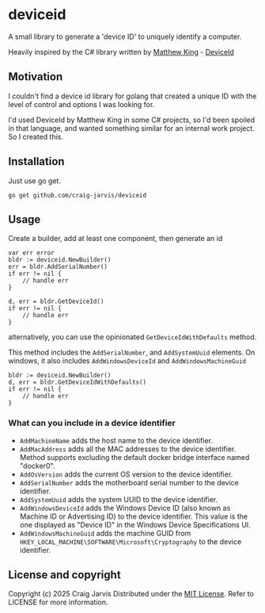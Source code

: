 # deviceid

A small library to generate a 'device ID' to uniquely identify a computer.

Heavily inspired by the C# library written by [Matthew King](https://github.com/MatthewKing) - [DeviceId](https://github.com/MatthewKing/DeviceId)

## Motivation

I couldn't find a device id library for golang that created a unique ID with the level of control and options I was looking for.

I'd used DeviceId by Matthew King in some C# projects, so I'd been spoiled in that language, and wanted something similar for an internal work project. So I created this.

## Installation

Just use go get.

```
go get github.com/craig-jarvis/deviceid
```

## Usage

Create a builder, add at least one component, then generate an id

```
var err error
bldr := deviceid.NewBuilder()
err = bldr.AddSerialNumber()
if err != nil {
	// handle err
}

d, err = bldr.GetDeviceId()
if err != nil {
	// handle err
}
```

alternatively, you can use the opinionated `GetDeviceIdWithDefaults` method.

This method includes the `AddSerialNumber`, and `AddSystemUuid` elements. On windows, it also includes `AddWindowsDeviceId` and `AddWindowsMachineGuid`

```
bldr := deviceid.NewBuilder()
d, err = bldr.GetDeviceIdWithDefaults()
if err != nil {
	// handle err
}
```

### What can you include in a device identifier

- `AddMachineName` adds the host name to the device identifier.
- `AddMacAddress` adds all the MAC addresses to the device identifier. Method supports excluding the default docker bridge interface named "docker0".
- `AddOsVersion` adds the current OS version to the device identifier.
- `AddSerialNumber` adds the motherboard serial number to the device identifier.
- `AddSystemUuid` adds the system UUID to the device identifier.
- `AddWindowsDeviceId` adds the Windows Device ID (also known as Machine ID or Advertising ID) to the device identifier. This value is the one displayed as "Device ID" in the Windows Device Specifications UI.
- `AddWindowsMachineGuid` adds the machine GUID from `HKEY_LOCAL_MACHINE\SOFTWARE\Microsoft\Cryptography` to the device identifier.

## License and copyright

Copyright (c) 2025 Craig Jarvis
Distributed under the [MIT License](http://opensource.org/licenses/MIT). Refer to LICENSE for more information.
